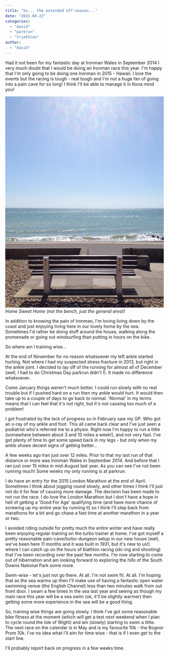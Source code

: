 ```yaml
---
title: "So... the extended off-season..."
date: "2015-04-22"
categories: 
  - "david"
  - "parkrun"
  - "triathlon"
author: 
  - "david"
---
```


Had it not been for my fantastic day at Ironman Wales in September 2014 I very much doubt that I would be doing an Ironman race this year. I'm happy that I'm only going to be doing one Ironman in 2015 - Hawaii. I love the events but the racing is tough - real tough and I'm not a huge fan of going into a pain cave for so long! I think I'll be able to manage it in Kona mind you!

![Home Sweet Home (not the bench, just the general area!)](/images/2015/20150422-6572.jpg) 
*Home Sweet Home (not the bench, just the general area!)*

In addition to knowing the pain of Ironman, I'm loving living down by the coast and just enjoying living here in our lovely home by the sea. Sometimes I'd rather be doing stuff around the house, walking along the promenade or going out windsurfing than putting in hours on the bike.

So where am I training wise...

At the end of November for no reason whatsoever my left ankle started hurting. Not where I had my suspected stress fracture in 2013, but right in the ankle joint. I decided to lay off of the running for almost all of December (well, I had to do Christmas Day parkrun didn't I). It made no difference whatsoever.

Come January things weren't much better. I could run slowly with no real trouble but if I pushed hard on a run then my ankle would hurt. It would then take up to a couple of days to go back to normal. 'Normal' in my terms means that I can feel that it's not right, but it's not causing too much of a problem!

I got frustrated by the lack of progress so in February saw my GP. Who got an x-ray of my ankle and foot. This all came back clear and I've just seen a podiatrist who's referred me to a physio. Right now I'm happy to run a little (somewhere between about 3 and 10 miles a week!), and not very fast. I've got plenty of time to get some speed back in my legs - but only when my ankle shows decent signs of getting better...

A few weeks ago Iran just over 12 miles. Prior to that my last run of that distance or more was Ironman Wales in September 2014. And before that I ran just over 15 miles in mid-August last year. As you can see I've not been running much! Some weeks my only running is at parkrun.

I do have an entry for the 2015 London Marathon at the end of April. Sometimes I think about jogging round slowly, and other times I think I'll just not do it for fear of causing more damage. The decision has been made to not run the race. I do love the London Marathon but I don't have a hope in hell of getting a 'Good For Age' qualifying time (and have more chance of screwing up my entire year by running it) so I think I'll step back from marathons for a bit and go chase a fast time at another marathon in a year or two.

I avoided riding outside for pretty much the entire winter and have really been enjoying regular training on the turbo trainer at home. I've got myself a pretty reasonable pain-cave/turbo-dungeon setup in our new house (well, we've been here 11 months and it was built in 1931, but it's new to us!) where I can catch up on the hours of biathlon racing (ski-ing and shooting) that I've been recording over the past few months. I'm now starting to come out of hibernation and am looking forward to exploring the hills of the South Downs National Park some more.

Swim-wise - let's just not go there. At all. I'm not swim fit. At all. I'm hoping that as the sea warms up then I'll make use of having a fantastic open water swimming venue (the English Channel) less than two minutes walk from out front door. I swam a few times in the sea last year and seeing as though my main race this year will be a sea swim (ok, it'll be slightly warmer) then getting some more experience in the sea will be a good thing.

So, training wise things are going slowly. I think I've got some reasonable bike fitness at the moment (which will get a test next weekend when I plan to cycle round the Isle of Wight) and am (slowly) starting to swim a little. The next race on the calendar is in May and is my favourite 10k - the Bognor Prom 10k. I've no idea what I'll aim for time wise - that is if I even get to the start line.

I'll probably report back on progress in a few weeks time.
